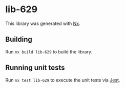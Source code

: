 # lib-629

This library was generated with [Nx](https://nx.dev).

## Building

Run `nx build lib-629` to build the library.

## Running unit tests

Run `nx test lib-629` to execute the unit tests via [Jest](https://jestjs.io).
